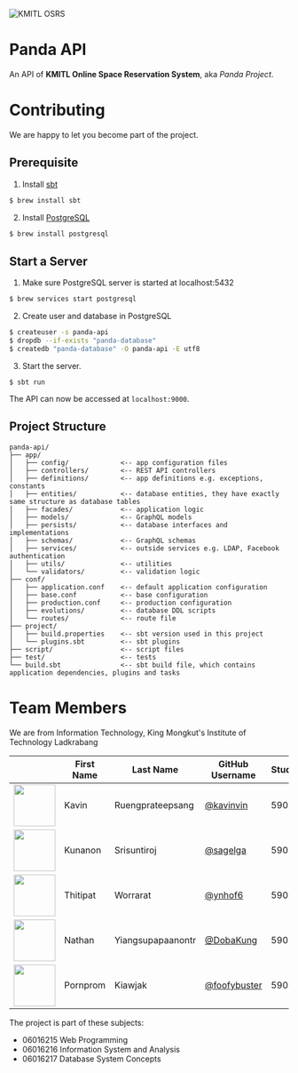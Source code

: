 ![KMITL OSRS](https://zartre.com/files/KMITL-OSRS.png)
# Panda API

An API of **KMITL Online Space Reservation System**, aka _Panda Project_.

# Contributing

We are happy to let you become part of the project.

## Prerequisite

1. Install [sbt](https://www.scala-sbt.org)
```bash
$ brew install sbt
```

2. Install [PostgreSQL](https://www.postgresql.org)
```bash
$ brew install postgresql
```

## Start a Server

1. Make sure PostgreSQL server is started at localhost:5432
```bash
$ brew services start postgresql
```

2. Create user and database in PostgreSQL
```bash
$ createuser -s panda-api
$ dropdb --if-exists "panda-database"
$ createdb "panda-database" -O panda-api -E utf8
```

3. Start the server.
```
$ sbt run
```

The API can now be accessed at `localhost:9000`.

## Project Structure

```
panda-api/
├── app/
│   ├── config/             <-- app configuration files
│   ├── controllers/        <-- REST API controllers
│   ├── definitions/        <-- app definitions e.g. exceptions, constants
│   ├── entities/           <-- database entities, they have exactly same structure as database tables
│   ├── facades/            <-- application logic
│   ├── models/             <-- GraphQL models
│   ├── persists/           <-- database interfaces and implementations
│   ├── schemas/            <-- GraphQL schemas
│   ├── services/           <-- outside services e.g. LDAP, Facebook authentication
│   ├── utils/              <-- utilities
│   └── validators/         <-- validation logic
├── conf/
│   ├── application.conf    <-- default application configuration
│   ├── base.conf           <-- base configuration
│   ├── production.conf     <-- production configuration
│   ├── evolutions/         <-- database DDL scripts
│   └── routes/             <-- route file
├── project/
│   ├── build.properties    <-- sbt version used in this project
│   └── plugins.sbt         <-- sbt plugins
├── script/                 <-- script files
├── test/                   <-- tests
└── build.sbt               <-- sbt build file, which contains application dependencies, plugins and tasks
```

# Team Members
We are from Information Technology, King Mongkut's Institute of Technology Ladkrabang

||First Name|Last Name|GitHub Username|Student ID|
|:-:|--|------|---------------|---------|
|<img src="https://avatars1.githubusercontent.com/u/20960087" width="75px">|Kavin|Ruengprateepsang|[@kavinvin](https://github.com/kavinvin)|59070009|
|<img src="https://avatars3.githubusercontent.com/u/13056824" width="75px">|Kunanon|Srisuntiroj|[@sagelga](https://github.com/sagelga)|59070022|
|<img src="https://avatars2.githubusercontent.com/u/22119886" width="75px">|Thitipat|Worrarat|[@ynhof6](https://github.com/ynhof6)|59070043|
|<img src="https://avatars0.githubusercontent.com/u/3814520" width="75px">|Nathan|Yiangsupapaanontr|[@DobaKung](https://github.com/DobaKung)|59070087|
|<img src="https://avatars1.githubusercontent.com/u/20330195" width="75px">|Pornprom|Kiawjak|[@foofybuster](https://github.com/foofybuster)|59070113|

The project is part of these subjects:
* 06016215 Web Programming
* 06016216 Information System and Analysis
* 06016217 Database System Concepts
